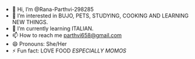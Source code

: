 - 👋 Hi, I’m @Rana-Parthvi-298285
- 👀 I’m interested in BUJO, PETS, STUDYING, COOKING AND LEARNING NEW THINGS.
- 🌱 I’m currently learning ITALIAN.
- 📫 How to reach me parthvi658@gmail.com
- 😄 Pronouns: She/Her
- ⚡ Fun fact: LOVE FOOD *ESPECIALLY MOMOS*

<!---
Rana-Parthvi-298285/Rana-Parthvi-298285 is a ✨ special ✨ repository because its `README.md` (this file) appears on your GitHub profile.
You can click the Preview link to take a look at your changes.
--->
